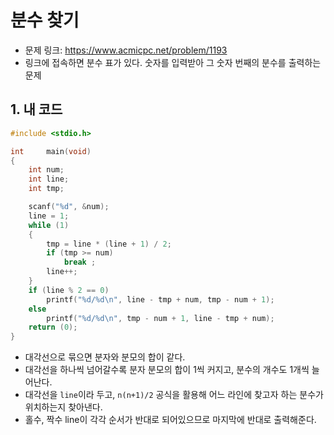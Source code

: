 # 분수 찾기

- 문제 링크: https://www.acmicpc.net/problem/1193
- 링크에 접속하면 분수 표가 있다. 숫자를 입력받아 그 숫자 번째의 분수를 출력하는 문제

## 1. 내 코드

```c
#include <stdio.h>

int     main(void)
{
    int num;
    int line;
    int tmp;

    scanf("%d", &num);
    line = 1;
    while (1)
    {
        tmp = line * (line + 1) / 2;
        if (tmp >= num)
            break ;
        line++;
    }
    if (line % 2 == 0)
        printf("%d/%d\n", line - tmp + num, tmp - num + 1);
    else
        printf("%d/%d\n", tmp - num + 1, line - tmp + num);
    return (0);
}
```

- 대각선으로 묶으면 분자와 분모의 합이 같다.
- 대각선을 하나씩 넘어갈수록 분자 분모의 합이 1씩 커지고, 분수의 개수도 1개씩 늘어난다.
- 대각선을 `line`이라 두고, `n(n+1)/2` 공식을 활용해 어느 라인에 찾고자 하는 분수가 위치하는지 찾아낸다.
- 홀수, 짝수 line이 각각 순서가 반대로 되어있으므로 마지막에 반대로 출력해준다.
